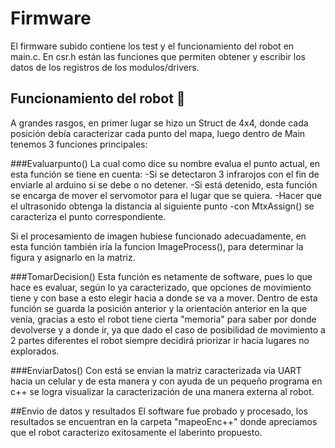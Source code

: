 # Firmware

El firmware subido contiene los test y el funcionamiento del robot en main.c. En csr.h están las funciones que permiten obtener y escribir los datos de los registros de los modulos/drivers. 

## Funcionamiento del robot 🚀

A grandes rasgos, en primer lugar se hizo un Struct de 4x4, donde cada posición debía caracterizar cada punto del mapa, luego dentro de Main tenemos 3 funciones principales:

###Evaluarpunto()
La cual como dice su nombre evalua el punto actual, en esta función se tiene en cuenta: 
   -Si se detectaron 3 infrarojos con el fin de enviarle al arduino si se debe o no detener.
   -Si está detenido, esta función se encarga de mover el servomotor para el lugar que se quiera.
   -Hacer que el ultrasonido obtenga la distancia al siguiente punto
   -con MtxAssign() se caracteriza el punto correspondiente.

Si el procesamiento de imagen hubiese funcionado adecuadamente, en esta función también iría la funcion ImageProcess(), para determinar la figura y asignarlo en la matriz.

###TomarDecision()
Esta función es netamente de software, pues lo que hace es evaluar, según lo ya caracterizado, que opciones de movimiento tiene y con base a esto elegir hacia a donde se va a mover. Dentro de esta función se guarda la posición anterior y la orientación anterior en la que venía, gracias a esto el robot tiene cierta "memoria" para saber por donde devolverse y a donde ir, ya que dado el caso de posibilidad de movimiento a 2 partes diferentes el robot siempre decidirá priorizar ir hacia lugares no explorados.

###EnviarDatos()
Con está se envian la matriz caracterizada via UART hacia un celular y de esta manera y con ayuda de un pequeño programa en c++ se logra visualizar la caracterización de una manera externa al robot.


##Envio de datos y resultados
El software fue probado y procesado, los resultados se encuentran en la carpeta "mapeoEnc++" donde apreciamos que el robot caracterizo exitosamente el laberinto propuesto.

